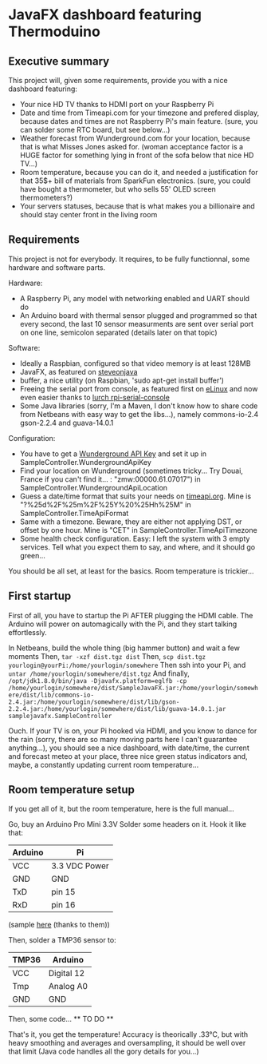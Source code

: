 JavaFX dashboard featuring Thermoduino
===

Executive summary
---

This project will, given some requirements, provide you with a nice dashboard featuring:

- Your nice HD TV thanks to HDMI port on your Raspberry Pi
- Date and time from Timeapi.com for your timezone and prefered display, because dates and times are not Raspberry Pi's main feature. (sure, you can solder some RTC board, but see below...)
- Weather forecast from Wunderground.com for your location, because that is what Misses Jones asked for. (woman acceptance factor is a HUGE factor for something lying in front of the sofa below that nice HD TV...)
- Room temperature, because you can do it, and needed a justification for that 35$+ bill of materials from SparkFun electronics. (sure, you could have bought a thermometer, but who sells 55' OLED screen thermometers?)
- Your servers statuses, because that is what makes you a billionaire and should stay center front in the living room

Requirements
---

This project is not for everybody. It requires, to be fully functionnal, some hardware and software parts.

Hardware:

- A Raspberry Pi, any model with networking enabled and UART should do
- An Arduino board with thermal sensor plugged and programmed so that every second, the last 10 sensor measurments are sent over serial port on one line, semicolon separated (details later on that topic)

Software:

- Ideally a Raspbian, configured so that video memory is at least 128MB
- JavaFX, as featured on [steveonjava](http://javafx.steveonjava.com/javafx-on-raspberry-pi-3-easy-steps/)
- buffer, a nice utility (on Raspbian, 'sudo apt-get install buffer')
- Freeing the serial port from console, as featured first on [eLinux](http://elinux.org/RPi_Serial_Connection#Connection_to_a_microcontroller_or_other_peripheral) and now even easier thanks to [lurch rpi-serial-console](https://github.com/lurch/rpi-serial-console)
- Some Java libraries (sorry, I'm a Maven, I don't know how to share code from Netbeans with easy way to get the libs...), namely commons-io-2.4 gson-2.2.4 and guava-14.0.1

Configuration:

- You have to get a [Wunderground API Key](http://www.wunderground.com/weather/api/) and set it up in SampleController.WundergroundApiKey
- Find your location on Wunderground (sometimes tricky... Try Douai, France if you can't find it... : "zmw:00000.61.07017") in SampleController.WundergroundApiLocation
- Guess a date/time format that suits your needs on [timeapi.org](http://www.timeapi.org). Mine is "?%25d%2F%25m%2F%25Y%20%25Hh%25M" in SampleController.TimeApiFormat
- Same with a timezone. Beware, they are either not applying DST, or offset by one hour. Mine is "CET" in SampleController.TimeApiTimezone
- Some health check configuration. Easy: I left the system with 3 empty services. Tell what you expect them to say, and where, and it should go green...

You should be all set, at least for the basics. Room temperature is trickier...

First startup
---

First of all, you have to startup the Pi AFTER plugging the HDMI cable. The Arduino will power on automagically with the Pi, and they start talking effortlessly.

In Netbeans, build the whole thing (big hammer button) and wait a few moments
Then, `tar -xzf dist.tgz dist`
Then, `scp dist.tgz yourlogin@yourPi:/home/yourlogin/somewhere`
Then ssh into your Pi, and `untar /home/yourlogin/somewhere/dist.tgz`
And finally, `/opt/jdk1.8.0/bin/java -Djavafx.platform=eglfb -cp /home/yourlogin/somewhere/dist/SampleJavaFX.jar:/home/yourlogin/somewhere/dist/lib/commons-io-2.4.jar:/home/yourlogin/somewhere/dist/lib/gson-2.2.4.jar:/home/yourlogin/somewhere/dist/lib/guava-14.0.1.jar samplejavafx.SampleController`

Ouch. If your TV is on, your Pi hooked via HDMI, and you know to dance for the rain (sorry, there are so many moving parts here I can't guarantee anything...), you should see a nice dashboard, with date/time, the current and forecast meteo at your place, three nice green status indicators and, maybe, a constantly updating current room temperature...

Room temperature setup
---

If you get all of it, but the room temperature, here is the full manual...

Go, buy an Arduino Pro Mini 3.3V
Solder some headers on it.
Hook it like that:

|Arduino|Pi  |
|-------|----|
|VCC|3.3 VDC Power|
|GND|GND|
|TxD|pin 15|
|RxD|pin 16|

(sample [here](http://pi4j.com/images/serial-example-large.png) (thanks to them))

Then, solder a TMP36 sensor to:

|TMP36|Arduino|
|-----|-------|
|VCC|Digital 12|
|Tmp|Analog A0|
|GND|GND|

Then, some code... ** TO DO **

That's it, you get the temperature! Accuracy is theorically .33°C, but with heavy smoothing and averages and oversampling, it should be well over that limit (Java code handles all the gory details for you...)